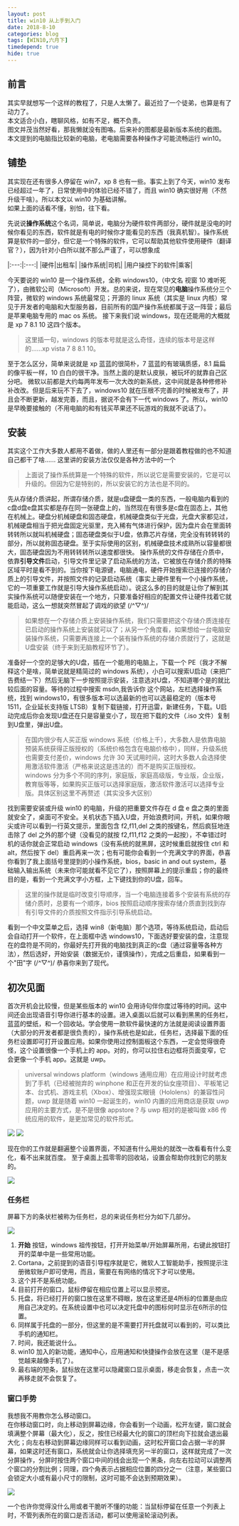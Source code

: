 ```yaml
---
layout: post
title: win10 从上手到入门
date: 2018-8-10
categories: blog
tags: [WIN10,六月下]
timedepend: true
hide: true
---
```


## 前言

其实早就想写一个这样的教程了，只是人太懒了。最近捡了一个徒弟，也算是有了动力了。  
本文适合小白，瞎聊风格，如有不足，概不负责。  
图文并茂当然好看，那我懒就没有图咯。后来补的图都是最新版本系统的截图。  
本文提到的电脑指比较新的电脑，老电脑需要各种操作才可能流畅运行 win10。  

## 铺垫

其实现在还有很多人停留在 win7，xp 8 也有一些。事实上到了今天，win10 发布已经超过一年了，日常使用中的体验已经不错了，而且 win10 确实很好用（不然升级干啥）。所以本文以 win10 为基础讲解。  
如果上面的话看不懂，别怕，往下看。  

先说说**操作系统**这个名词，简单说，电脑分为硬件软件两部分，硬件就是没电的时候你看见的东西，软件就是有电的时候你才能看见的东西（我真机智）。操作系统算是软件的一部分，但它是一个特殊的软件，它可以帮助其他软件使用硬件（翻译官？），因为针对小白所以就不那么严谨了，可以想象成  

|:---:|:---:|
|硬件|出租车|
|操作系统|司机|
|用户操控下的软件|乘客|

今天要说的 win10 是一个操作系统，全称 windows10，（中文名 视窗 10 难听死了），由微软公司（Microsoft）开发。总的来说，现在常见的**电脑**操作系统分三个阵营，微软的 windows 系统最常见；开源的 linux 系统（其实是 linux 内核）常见于开发者的电脑和大型服务器，目前所有的国产操作系统都属于这一阵营；最后是苹果电脑专用的 mac os 系统。
接下来我们说 windows，现在还能用的大概就是 xp 7 8.1 10 这四个版本。  

> 这里插一句，windows 的版本号就是这么奇怪，连续的版本号是这样的……xp vista 7 8 8.1 10。  

至于怎么区分，简单来说就是 xp 蓝蓝的很简朴，7 蓝蓝的有玻璃质感，8.1 扁扁的像平板一样，10 白白的很干净。当然上面的是默认皮肤，被玩坏的就靠自己区分吧。
微软以前都是大约每两年发布一次大改的新系统，这中间就是各种修修补补改改。但是后来玩不下去了，windows10 就在压根不完善的时候被发布了，并且会不断更新，越发完善，而且，据说不会有下一代 windows 了。所以，win10 是早晚要接触的（不用电脑的和有钱买苹果还不玩游戏的我就不说话了）。  

## 安装

其实这个工作大多数人都用不着做，做的人里还有一部分是跟着教程做的也不知道自己都干了啥......
这里讲的安装方法仅仅是各种方法中的一个  

> 上面说了操作系统算是一个特殊的软件，所以说它是需要安装的，它是可以升级的。但因为它是特别的，所以安装它的方法也是不同的。  

先从存储介质讲起，所谓存储介质，就是u盘硬盘一类的东西，一般电脑内看到的c盘d盘e盘其实都是存在同一张硬盘上的，当然现在有很多是c盘在固态上，其他在机械上。硬盘分机械硬盘和固态硬盘，机械硬盘类似于光盘，光盘大家都见过，机械硬盘相当于把光盘固定光驱里，充入稀有气体进行保护，因为盘片会在里面转转转所以就叫机械硬盘；固态硬盘类似于U盘，依靠芯片存储，完全没有转转转的部分，所以就称固态硬盘。至于实际使用的区别，机械硬盘技术成熟所以容量都很大，固态硬盘因为不用转转转所以速度都很快。
操作系统的文件存储在介质中，依靠**引导文件**启动，引导文件里记录了启动系统的方法，它被放在存储介质的特殊区域平时是看不到的。当你按下电源键，电脑通电，硬件开始搜索已连接的存储介质上的引导文件，并按照文件的记录启动系统（事实上硬件里有一个小操作系统，它的一项重要工作就是引导大操作系统启动）。说这么多的目的就是让你了解到其实操作系统可以随便安装在一个地方，只要准备好相应的配置文件让硬件找着它就能启动，这么一想就突然冒起了调戏的欲望 (/^▽^)/  

> 如果想在一个存储介质上安装操作系统，我们只需要把这个存储介质连接在已启动的操作系统上安装就可以了；从另一个角度看，如果想给一台电脑安装操作系统，只需要再连接上一个装有操作系统的存储介质就行了，这就是U盘安装（终于来到无脑教程环节了）。  

准备好一个空的足够大的U盘，插在一个能用的电脑上，下载一个 PE（我才不解释这个是啥，简单说就是精简过的 windows 系统），小白可以搜索U启动（来把广告费结一下）然后无脑下一步按照提示安装，注意选对U盘，不知道哪个是的就比较后面的容量。等待的过程中搜索 msdn,我告诉你 这个网站，左栏选择操作系统，找到 windows10，有很多版本可以选最新的也可以选最稳定的（版本号 1511，企业延长支持版 LTSB）复制下载链接，打开迅雷，新建任务，下载。U启动完成后你会发现U盘还在只是容量变小了，现在把下载的文件（.iso 文件）复制到U盘里，弹出U盘。  

> 在国内很少有人买正版 windows 系统（价格上千），大多数人是依靠电脑预装系统获得正版授权的（系统价格包含在电脑价格中），同样，升级系统也需要支付差价，windows 允许 30 天试用时间，这时大多数人会选择使用激活软件激活（严格来说这是违法的）而不是购买正版授权。  
> windows 分为多个不同的序列，家庭版，家庭高级版，专业版，企业版，教育版等等，如果购买正版可以选择家庭版，激活软件激活可以选择专业版。具体区别这里不再赘述（其实没多大区别）  

找到需要安装或升级 win10 的电脑，升级的把重要文件存在 d 盘 e 盘之类的里面就安全了，桌面可不安全。关机状态下插入U盘，开始浪费时间，开机，如果你眼尖或许可以看到一行英文提示，里面包含 f2,f11,del 之类的按键名，然后疯狂地连击除了 del 之外的那个键（没看见的就按 f2,f11,f12 之类的一起按），不幸错过时机的话你就会正常启动 windows（没有系统的就黑屏，这时候重启就按住 ctrl 和 alt，然后按下 del）重启再来一次；也有可能你会看到一个充满文字的界面，恭喜你看到了我上面括号里提到的小操作系统，bios，basic in and out system，基础输入输出系统（未来你可能就看不见它了），按照屏幕上的提示重启；你的最终目的是，看到一个充满文字小方框，上下键找到你的U盘，回车。  

> 这里的操作就是临时改变引导顺序，当一个电脑连接着多个安装有系统的存储介质时，总要有一个顺序，bios 按照启动顺序搜索存储介质直到找到存有引导文件的介质按照文件指示引导系统启动。  

看到一个中文菜单之后，选择 win8（新电脑）那个选项，等待系统启动，启动后会自动打开一个软件，在上面框中选 windows10，下面选好要安装的盘，注意现在的盘符是不同的，你最好先打开我的电脑找到真正的c盘（通过容量等各种方法），然后选好，开始安装（数据无价，谨慎操作），完成之后重启，如果看到一个"田"字 (/^▽^)/ 恭喜你来到了现代。  

## 初次见面  

首次开机会比较慢，但是某些版本的 win10 会用诗句伴你度过等待的时间。这中间还会出现语音引导你进行基本的设置。进入桌面以后就可以看到黑黑的任务栏，蓝蓝的壁纸，和一个回收站。学会使用一款软件最快速的方法就是阅读设置界面（大部分的开发者都是很负责的），操作系统也是如此，任务栏，选择最下面的任务栏设置即可打开设置应用。如果你使用过控制面板这个东西，一定会觉得很奇怪，这个设置很像一个手机上的 app。对的，你可以拉住右边框将页面变窄，它会更像一个手机 app。这就是 uwp。  

> universal windows platform（windows 通用应用）在应用设计时就考虑到了手机（已经被抛弃的 winphone 和正在开发的仙女座项目）、平板笔记本、台式机、游戏主机（Xbox）、增强现实眼镜（Hololens）的兼容性问题，uwp 就是随着 win10 一起诞生的，win10 内置的应用商店是获取 uwp 应用的主要方式，是不是很像 appstore？与 uwp 相对的是被叫做 x86 传统应用的软件，是更加常见的软件形式。  

![](/img/18_8_10_1.png)
![](/img/18_8_10_2.png)

现在你的工作就是翻遍整个设置界面，不知道有什么用处的就改一改看看有什么变化，看不出来就百度。
至于桌面上孤零零的回收站，设置会帮助你找到它的朋友的。  

![](/img/18_8_10_3.png)

### 任务栏

屏幕下方的条状栏被称为任务栏，总的来说任务栏分为如下几部分。  

![](/img/18_8_10_6.png)

1. **开始** 按钮，windows 祖传按钮，打开开始菜单/开始屏幕所用，右键此按钮打开的菜单中是一些常用功能。  
2. Cortana，之前提到的语音引导程序就是它，微软人工智能助手，按照提示注册微软账户即可使用，而且，需要在有网络的情况下才可以使用。  
3. 这个并不是系统功能。  
4. 目前打开的窗口，鼠标停留在相应位置上可以显示预览。
5. 托盘，将已经打开的窗口放在这里不碍眼，放在这里还是4所标的位置是由应用自己决定的。在系统设置中也可以决定托盘中的图标何时显示在6所示的位置。
6. 同样属于托盘的一部分，但这里的是不需要打开托盘就可以看到的，可以类比手机的通知栏。
7. 时间，我还能说什么。
8. win10 加入的新功能，通知中心，应用通知和快捷操作会放在这里（是不是感觉越来越像手机了）。
9. 最右端的短条，鼠标放在这里可以隐藏窗口显示桌面，移走会恢复，点击一次再移走就不会恢复了。

### 窗口手势

我想我不用教你怎么移动窗口。  
在你移动窗口时，向上移动到屏幕边缘，你会看到一个动画，松开左键，窗口就会填满整个屏幕（最大化），反之，按住已经最大化的窗口的顶栏向下拉就会退出最大化；向左右移动到屏幕边缘同样可以看到动画，这时松开窗口会占据一半的屏幕，如果这时还有窗口，系统就会让你选择填充另一半的窗口，这样就完成了一次分屏操作，分屏时按住两个窗口中间的线会出现一个黑条，向左右拉动可以调整两个窗口的分割比例；同理，四个角表示占据相应位置的四分之一（注意，某些窗口会锁定大小或有最小尺寸的限制，这时可能不会达到预期效果）。  

![](/img/18_8_10_7.png)

一个也许你觉得没什么用或者干脆听不懂的功能：当鼠标停留在任意一个列表上时，不管列表所在的窗口是否活动，都可以使用滚轮滚动列表。  
